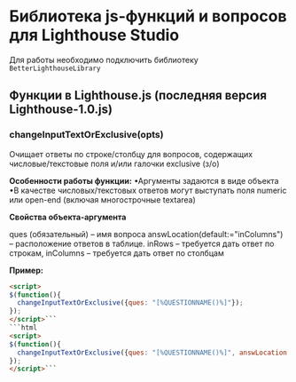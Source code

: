 # Библиотека js-функций и вопросов для Lighthouse Studio

Для работы необходимо подключить библиотеку `BetterLighthouseLibrary`

## Функции в Lighthouse.js (последняя версия Lighthouse-1.0.js)

### changeInputTextOrExclusive(opts)

Очищает ответы по строке/столбцу для вопросов, содержащих числовые/текстовые поля и/или галочки exclusive (з/о)

**Особенности работы функции:**
•Аргументы задаются в виде объекта
•В качестве числовых/текстовых ответов могут выступать поля numeric или open-end (включая многострочные textarea)

**Свойства объекта-аргумента**

ques (обязательный) – имя вопроса
answLocation(default:="inColumns") – расположение ответов в таблице. inRows – требуется дать ответ по строкам, inColumns – требуется дать ответ по столбцам

**Пример:**
```html
<script>
$(function(){
  changeInputTextOrExclusive({ques: "[%QUESTIONNAME()%]"});
});
</script>```
```html
<script>
$(function(){
  changeInputTextOrExclusive({ques: "[%QUESTIONNAME()%]", answLocation: "inRows"});
});
</script>```